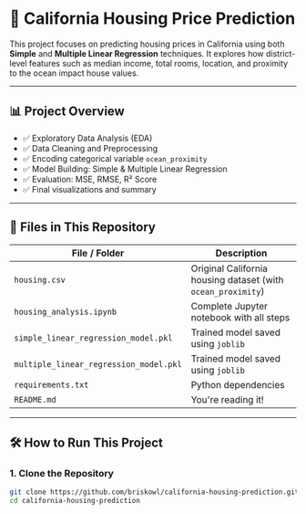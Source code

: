 # 🏡 California Housing Price Prediction

This project focuses on predicting housing prices in California using both **Simple** and **Multiple Linear Regression** techniques. It explores how district-level features such as median income, total rooms, location, and proximity to the ocean impact house values.

---

## 📊 Project Overview

- ✅ Exploratory Data Analysis (EDA)
- ✅ Data Cleaning and Preprocessing
- ✅ Encoding categorical variable `ocean_proximity`
- ✅ Model Building: Simple & Multiple Linear Regression
- ✅ Evaluation: MSE, RMSE, R² Score
- ✅ Final visualizations and summary

---

## 📁 Files in This Repository

| File / Folder | Description |
|---------------|-------------|
| `housing.csv` | Original California housing dataset (with `ocean_proximity`) |
| `housing_analysis.ipynb` | Complete Jupyter notebook with all steps |
| `simple_linear_regression_model.pkl` | Trained model saved using `joblib` |
| `multiple_linear_regression_model.pkl` | Trained model saved using `joblib` |
| `requirements.txt` | Python dependencies |
| `README.md` | You're reading it! |

---

## 🛠 How to Run This Project

### 1. Clone the Repository
```bash
git clone https://github.com/briskowl/california-housing-prediction.git
cd california-housing-prediction

